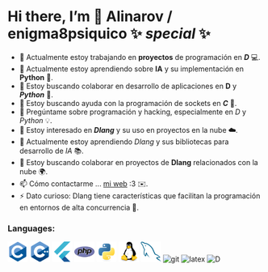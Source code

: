 # Hi there, I’m 👋 **Alinarov / enigma8psiquico**  ✨ _special_ ✨

- 🔭 Actualmente estoy trabajando en **proyectos** de programación en ***D*** 💻.
- 🌱 Actualmente estoy aprendiendo sobre **IA** y su implementación en **Python** 🤖.
- 👯 Estoy buscando colaborar en desarrollo de aplicaciones en **D** y ***Python*** 🤝.
- 🤔 Estoy buscando ayuda con la programación de sockets en ***C*** 🔌.
- 💬 Pregúntame sobre programación y hacking, especialmente en *D* y *Python* 💡.
- 👀 Estoy interesado en ***Dlang*** y su uso en proyectos en la nube **☁️**.
- 🌱 Actualmente estoy aprendiendo *Dlang* y sus bibliotecas para desarrollo de *IA* 📚.
- 💞️ Estoy buscando colaborar en proyectos de **Dlang** relacionados con la nube 🌍.
- 📫 Cómo contactarme ... [mi web](https://alinarov.github.io/) :3 ✉️.
- ⚡ Dato curioso: Dlang tiene características que facilitan la programación en entornos de alta concurrencia 🚀.
<!--
 repository because its `README.md` (this file) appears on your GitHub profile.

Here are some ideas to get you started:

  -->
<h3 align="left">Languages:</h3>
<p align="left">
<img src="https://raw.githubusercontent.com/devicons/devicon/master/icons/c/c-original.svg" alt="c" width="40" height="40"/>
<img src="https://raw.githubusercontent.com/devicons/devicon/master/icons/cplusplus/cplusplus-original.svg" alt="cplusplus" width="40" height="40"/>
<img src="https://raw.githubusercontent.com/devicons/devicon/master/icons/flutter/flutter-original.svg" alt="flutter" width="40" height="40"/>
<img src="https://raw.githubusercontent.com/devicons/devicon/master/icons/php/php-original.svg" alt="php" width="40" height="40"/>
<img src="https://raw.githubusercontent.com/devicons/devicon/1119b9f84c0290e0f0b38982099a2bd027a48bf1/icons/python/python-original.svg" alt="python" width="40" height="40"/>
<img src="https://raw.githubusercontent.com/devicons/devicon/master/icons/linux/linux-original.svg" alt="linux" width="40" height="40"/>
<img src="https://github.com/devicons/devicon/blob/master/icons/mysql/mysql-original.svg" alt="mysql" width="40" height="40"/>
<img src="https://www.vectorlogo.zone/logos/git-scm/git-scm-icon.svg" alt="git" width="40" height="40"/>
<img src="https://images.ctfassets.net/gt6dp23g0g38/6GTi78BuMxrv2VPtvpgcby/42b2ef53b0a4116fc53835f720b63312/d.jpg" alt="latex" width="40" height="40"/>
<img src="https://www.saashub.com/images/app/service_logos/10/ca7d1ad40fec/large.png?1529502024" alt="D" width="40" height="40"/>
</p>
